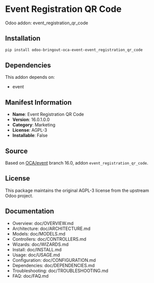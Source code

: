 # Event Registration QR Code

Odoo addon: event_registration_qr_code

## Installation

```bash
pip install odoo-bringout-oca-event-event_registration_qr_code
```

## Dependencies

This addon depends on:
- event

## Manifest Information

- **Name**: Event Registration QR Code
- **Version**: 16.0.1.0.0
- **Category**: Marketing
- **License**: AGPL-3
- **Installable**: False

## Source

Based on [OCA/event](https://github.com/OCA/event) branch 16.0, addon `event_registration_qr_code`.

## License

This package maintains the original AGPL-3 license from the upstream Odoo project.

## Documentation

- Overview: doc/OVERVIEW.md
- Architecture: doc/ARCHITECTURE.md
- Models: doc/MODELS.md
- Controllers: doc/CONTROLLERS.md
- Wizards: doc/WIZARDS.md
- Install: doc/INSTALL.md
- Usage: doc/USAGE.md
- Configuration: doc/CONFIGURATION.md
- Dependencies: doc/DEPENDENCIES.md
- Troubleshooting: doc/TROUBLESHOOTING.md
- FAQ: doc/FAQ.md
